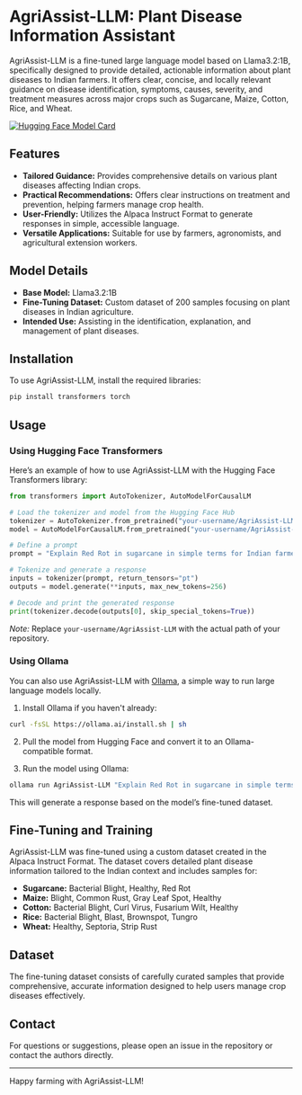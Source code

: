 # AgriAssist-LLM: Plant Disease Information Assistant

AgriAssist-LLM is a fine-tuned large language model based on Llama3.2:1B, specifically designed to provide detailed, actionable information about plant diseases to Indian farmers. It offers clear, concise, and locally relevant guidance on disease identification, symptoms, causes, severity, and treatment measures across major crops such as Sugarcane, Maize, Cotton, Rice, and Wheat.

[![Hugging Face Model Card](https://img.shields.io/badge/Hugging%20Face-Model%20Card-orange)](https://huggingface.co/sikeaditya/agri_assist_llm)

## Features

- **Tailored Guidance:** Provides comprehensive details on various plant diseases affecting Indian crops.
- **Practical Recommendations:** Offers clear instructions on treatment and prevention, helping farmers manage crop health.
- **User-Friendly:** Utilizes the Alpaca Instruct Format to generate responses in simple, accessible language.
- **Versatile Applications:** Suitable for use by farmers, agronomists, and agricultural extension workers.

## Model Details

- **Base Model:** Llama3.2:1B
- **Fine-Tuning Dataset:** Custom dataset of 200 samples focusing on plant diseases in Indian agriculture.
- **Intended Use:** Assisting in the identification, explanation, and management of plant diseases.

## Installation

To use AgriAssist-LLM, install the required libraries:

```bash
pip install transformers torch
```

## Usage

### Using Hugging Face Transformers

Here’s an example of how to use AgriAssist-LLM with the Hugging Face Transformers library:

```python
from transformers import AutoTokenizer, AutoModelForCausalLM

# Load the tokenizer and model from the Hugging Face Hub
tokenizer = AutoTokenizer.from_pretrained("your-username/AgriAssist-LLM")
model = AutoModelForCausalLM.from_pretrained("your-username/AgriAssist-LLM")

# Define a prompt
prompt = "Explain Red Rot in sugarcane in simple terms for Indian farmers."

# Tokenize and generate a response
inputs = tokenizer(prompt, return_tensors="pt")
outputs = model.generate(**inputs, max_new_tokens=256)

# Decode and print the generated response
print(tokenizer.decode(outputs[0], skip_special_tokens=True))
```

*Note:* Replace `your-username/AgriAssist-LLM` with the actual path of your repository.

### Using Ollama

You can also use AgriAssist-LLM with [Ollama](https://ollama.ai), a simple way to run large language models locally.

1. Install Ollama if you haven't already:

```bash
curl -fsSL https://ollama.ai/install.sh | sh
```

2. Pull the model from Hugging Face and convert it to an Ollama-compatible format.

3. Run the model using Ollama:

```bash
ollama run AgriAssist-LLM "Explain Red Rot in sugarcane in simple terms for Indian farmers."
```

This will generate a response based on the model’s fine-tuned dataset.

## Fine-Tuning and Training

AgriAssist-LLM was fine-tuned using a custom dataset created in the Alpaca Instruct Format. The dataset covers detailed plant disease information tailored to the Indian context and includes samples for:

- **Sugarcane:** Bacterial Blight, Healthy, Red Rot
- **Maize:** Blight, Common Rust, Gray Leaf Spot, Healthy
- **Cotton:** Bacterial Blight, Curl Virus, Fusarium Wilt, Healthy
- **Rice:** Bacterial Blight, Blast, Brownspot, Tungro
- **Wheat:** Healthy, Septoria, Strip Rust

## Dataset

The fine-tuning dataset consists of carefully curated samples that provide comprehensive, accurate information designed to help users manage crop diseases effectively.


## Contact

For questions or suggestions, please open an issue in the repository or contact the authors directly.

---

Happy farming with AgriAssist-LLM!

